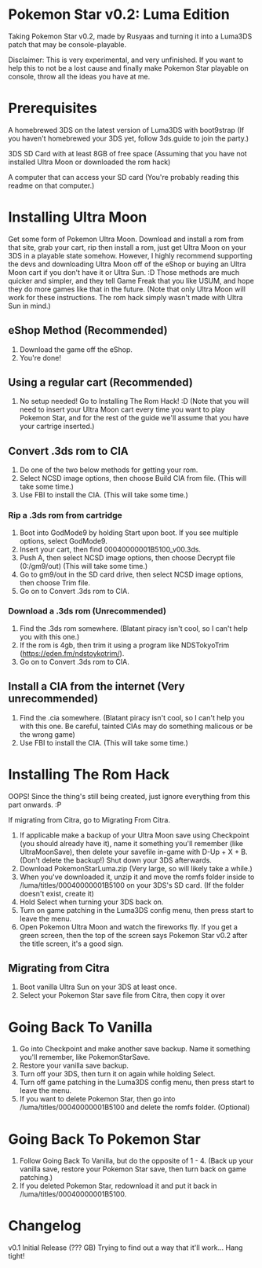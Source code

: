 # Pokemon Star v0.2: Luma Edition
Taking Pokemon Star v0.2, made by Rusyaas and turning it into a Luma3DS patch that may be console-playable.

Disclaimer: This is very experimental, and very unfinished. If you want to help this to not be a lost cause and finally make Pokemon Star playable on console, throw all the ideas you have at me.

# Prerequisites #

A homebrewed 3DS on the latest version of Luma3DS with boot9strap (If you haven't homebrewed your 3DS yet, follow 3ds.guide to join the party.)

3DS SD Card with at least 8GB of free space (Assuming that you have not installed Ultra Moon or downloaded the rom hack)

A computer that can access your SD card (You're probably reading this readme on that computer.)


# Installing Ultra Moon #

Get some form of Pokemon Ultra Moon. Download and install a rom from that site, grab your cart, rip then install a rom, just get Ultra Moon on your 3DS in a playable state somehow. However, I highly recommend supporting the devs and downloading Ultra Moon off of the eShop or buying an Ultra Moon cart if you don't have it or Ultra Sun. :D Those methods are much quicker and simpler, and they tell Game Freak that you like USUM, and hope they do more games like that in the future.
(Note that only Ultra Moon will work for these instructions. The rom hack simply wasn't made with Ultra Sun in mind.)



## eShop Method (Recommended) ##
1. Download the game off the eShop.
2. You're done!


## Using a regular cart (Recommended) ##
1. No setup needed! Go to Installing The Rom Hack! :D (Note that you will need to insert your Ultra Moon cart every time you want to play Pokemon Star, and for the rest of the guide we'll assume that you have your cartrige inserted.)


## Convert .3ds rom to CIA ##
1. Do one of the two below methods for getting your rom.
2. Select NCSD image options, then choose Build CIA from file. (This will take some time.)
3. Use FBI to install the CIA. (This will take some time.)


### Rip a .3ds rom from cartridge ###
1. Boot into GodMode9 by holding Start upon boot. If you see multiple options, select GodMode9.
2. Insert your cart, then find 00040000001B5100_v00.3ds.
3. Push A, then select NCSD image options, then choose Decrypt file (0:/gm9/out) (This will take some time.)
4. Go to gm9/out in the SD card drive, then select NCSD image options, then choose Trim file.
5. Go on to Convert .3ds rom to CIA.

### Download a .3ds rom (Unrecommended) ###
1. Find the .3ds rom somewhere. (Blatant piracy isn't cool, so I can't help you with this one.)
2. If the rom is 4gb, then trim it using a program like NDSTokyoTrim (https://eden.fm/ndstoykotrim/).
3. Go on to Convert .3ds rom to CIA.


## Install a CIA from the internet (Very unrecommended) ##
1. Find the .cia somewhere. (Blatant piracy isn't cool, so I can't help you with this one. Be careful, tainted CIAs may do something malicous or be the wrong game)
2. Use FBI to install the CIA. (This will take some time.)



# Installing The Rom Hack #

OOPS! Since the thing's still being created, just ignore everything from this part onwards. :P


If migrating from Citra, go to Migrating From Citra.
1. If applicable make a backup of your Ultra Moon save using Checkpoint (you should already have it), name it something you'll remember (like UltraMoonSave), then delete your savefile in-game with D-Up + X + B. (Don't delete the backup!) Shut down your 3DS afterwards.
2. Download PokemonStarLuma.zip (Very large, so will likely take a while.)
3. When you've downloaded it, unzip it and move the romfs folder inside to /luma/titles/00040000001B5100 on your 3DS's SD card. (If the folder doesn't exist, create it)
4. Hold Select when turning your 3DS back on.
5. Turn on game patching in the Luma3DS config menu, then press start to leave the menu.
6. Open Pokemon Ultra Moon and watch the fireworks fly. If you get a green screen, then the top of the screen says Pokemon Star v0.2 after the title screen, it's a good sign.


## Migrating from Citra ##
1. Boot vanilla Ultra Sun on your 3DS at least once.
2. Select your Pokemon Star save file from Citra, then copy it over 


# Going Back To Vanilla #

1. Go into Checkpoint and make another save backup. Name it something you'll remember, like PokemonStarSave.
2. Restore your vanilla save backup.
3. Turn off your 3DS, then turn it on again while holding Select.
4. Turn off game patching in the Luma3DS config menu, then press start to leave the menu.
5. If you want to delete Pokemon Star, then go into /luma/titles/00040000001B5100 and delete the romfs folder. (Optional)


# Going Back To Pokemon Star #

1. Follow Going Back To Vanilla, but do the opposite of 1 - 4. (Back up your vanilla save, restore your Pokemon Star save, then turn back on game patching.)
2. If you deleted Pokemon Star, redownload it and put it back in /luma/titles/00040000001B5100.


# Changelog #
v0.1 Initial Release (??? GB)
Trying to find out a way that it'll work... Hang tight!
